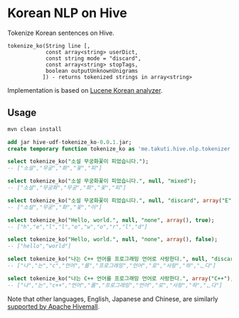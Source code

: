 Korean NLP on Hive
===

Tokenize Korean sentences on Hive.

```
tokenize_ko(String line [,
            const array<string> userDict,
            const string mode = "discard",
            const array<string> stopTags,
            boolean outputUnknownUnigrams
           ]) - returns tokenized strings in array<string>
```

Implementation is based on [Lucene Korean analyzer](https://lucene.apache.org/core/7_4_0/analyzers-nori/org/apache/lucene/analysis/ko/KoreanAnalyzer.html).

## Usage

```sh
mvn clean install
```

```sql
add jar hive-udf-tokenize_ko-0.0.1.jar;
create temporary function tokenize_ko as 'me.takuti.hive.nlp.tokenizer.TokenizeKoUDF';

select tokenize_ko("소설 무궁화꽃이 피었습니다.");
-- ["소설","무궁","화","꽃","피"]

select tokenize_ko("소설 무궁화꽃이 피었습니다.", null, "mixed");
-- ["소설","무궁화","무궁","화","꽃","피"]

select tokenize_ko("소설 무궁화꽃이 피었습니다.", null, "discard", array("E", "VV"));
-- ["소설","무궁","화","꽃","이"]

select tokenize_ko("Hello, world.", null, "none", array(), true);
-- ["h","e","l","l","o","w","o","r","l","d"]

select tokenize_ko("Hello, world.", null, "none", array(), false);
-- ["hello","world"]

select tokenize_ko("나는 C++ 언어를 프로그래밍 언어로 사랑한다.", null, "discard", array());
-- ["나","는","c","언어","를","프로그래밍","언어","로","사랑","하","ᆫ다"]

select tokenize_ko("나는 C++ 언어를 프로그래밍 언어로 사랑한다.", array("C++"), "discard", array());
-- ["나","는","c++","언어","를","프로그래밍","언어","로","사랑","하","ᆫ다"]
```

Note that other languages, English, Japanese and Chinese, are similarly [supported by Apache Hivemall](http://hivemall.incubator.apache.org/userguide/misc/tokenizer.html).